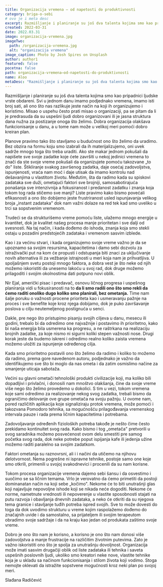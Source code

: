 ```yaml
---
title: Organizacija vremena – od napetosti do produktivnosti
category: briga-o-sebi
# ovo je i meta desc
excerpt: Razmišljanje i planiranje su još dva talenta kojima smo kao pripadnici ljudske vrste obdareni.
created: 2022-03-31
date: 2022.03.31
image: organizacija-vremena.jpg
imageTwo:
  path: /organizacija-vremena.jpg
  alt: "organizacija vremena"
image_caption: Photo by Josh Spires on Unsplash
author: author1
featured: false
pocetna: false
path: organizacija-vremena–od-napetosti-do-produktivnosti
name: Aloo
metaDesc: "Razmišljanje i planiranje su još dva talenta kojima smo kao pripadnici ljudske vrste obdareni."
---
```



Razmišljanje i planiranje su još dva talenta kojima smo kao pripadnici ljudske vrste obdareni. Svi u jednom danu imamo podjednako vremena, imamo isti broj sati, ali ono što nas razlikuje jeste način na koji ih organizujemo i koristimo. Misao o uspehu često prati misao o organizaciji, pa se pitam da li je predrasuda da su uspešni ljudi dobro organizovani ili je jasna struktura dana nužna za postizanje onoga što želimo. Dobra organizacija olakšava funkcionisanje u danu, a u tome nam može u velikoj meri pomoći dobro kreiran plan.

Planove pravimo tako što stavljamo u budućnost ono što želimo da uradimo. Bez obzira na formu koju smo izabrali da ih materijalizujemo, oni uvek sadrže mnogo toga što treba uraditi. Ako ste makar jednom pokušali da napišete sve svoje zadatke koje ćete završiti u nekoj jedinici vremena to znači da ste svoje vreme pokušali da organizujete pomoću takozvane „to do&quot; liste. Štikliranje svakog završenog zadatka, daje osećaj zadovoljstva, ispunjenosti, vraća nam moć i daje utisak da imamo kontrolu nad dešavanjima u vlastitom životu. Međutim, šta da radimo kada su spiskovi zadataka sve duži, ometajući faktori sve brojniji, samosabotirajuća ponašanja sve intenzivnija a fokusiranost i predanost zadatku i znanja koja tokom tog rada stičemo sve manji? Liste pravimo kako bismo povećali efikasnosti a ono što dobijemo jeste frustriranost usled ispunjavanja velikog broja „instant zadataka&quot; dok nam važni dolaze na red tek kad smo uveliko u trci sa sopstvenim vremenom.

Trudeći se da strukturišemo vreme pomoću liste, ulažemo mnogo energije u kvantitet, dok je kvalitet našeg procesa manje prioritetan i sve dalji od svesnosti. Na taj način, i kada dođemo do ishoda, znanja koja smo stekli ostaju u pozadini predstojećih zadataka i vremenom sasvim izblede.

Kao i za većinu stvari, i kada organizujemo svoje vreme važno je da se upoznamo sa svojim resursima, kapacitetima i damo sebi dozvolu za istraživački put na kom će propusti i odstupanja biti znaci za uključivanje novih alternativa ili za vežbanje istrajnosti u meri koja nam je prihvatljiva. U spoljašnjem svetu postoji mnogo faktora, a dobra vest je što neke od njih možemo iskoristiti da unesemo lakoću u svoj rad, dok druge možemo prilagoditi i svojim okolnostima dati potpuno novi oblik.

Nir Ejal, američki pisac i predavač, osnovu ličnog progresa i uspešnog planiranja vidi u fokusiranosti na to **da li smo radili ono što smo rekli da ćemo raditi onoliko dugo koliko smo planirali, bez ometanja.** Time nam šalje poruku o važnosti procene prioriteta kao i usmeravanju pažnje na proces i sve benefite koje kroz njega dobijamo, dok je puko završavanje poslova u cilju neutemeljenog postignuća u senci.

Dakle, pre nego što pristupimo pisanju svojih ciljeva u danu, mesecu ili godini, trebalo bi da odredimo one najvažnije i postavimo ih prioritetno, kako bi naša energija bila usmerena ka progresu, a ne raštrkana na realizaciju brojnih zadatke, za koje nismo ni sigurni koliki stepen važnosti nose. Drugi korak jeste da budemo iskreni i odredimo realno koliko zaista vremena možemo uložiti za ispunjenje određenog cilja.

Kada smo prioritetno postavili ono što želimo da radimo i koliko to možemo da radimo, prema gore navedenom autoru, podjednako je važno da identifikujemo sve što bi moglo da nas ometa i da zatim osmislimo načine za smanjenje uticaja sabotaža.

Većini su glavni ometači tehnološki produkti civilizacije koji, ma koliko bili dopadljivi i privlačni, i donosili nam mnoštvo olakšanja, čine da svoje vreme više nego što želimo provedemo u dokolici. S tim u vezi, tokom vremena koje sami odredimo za realizovanje nekog svog zadatka, trebali bismo da ograničimo delovanje ove grupe ometača na svoju pažnju. U ovome nam, pored različitih aplikacija koje signaliziraju protok vremena, može pomoći i takozvana Pomodoro tehnika, sa mogućnošću prilagođavanja vremenskog intervala pauze i rada prema ličnim kapacitetima i potrebama.

Zadovoljavanje određenih fizioloških potreba takođe je nešto čime često prekidamo kontinuitet svog rada. Kako bismo i tog „ometača&quot; pretvorili u svog saradnika možemo posvećenost ovom delu smestiti pre samog početka svog rada, dok neke potrebe poput ispijanja kafe ili jedenja užine možemo raditi paralelno sa svojim zadatkom.

Faktori ometanja su raznovrsni, ali i i načini da utičemo na njihovu delotvornost. Nema pogrešne ni ispravne tehnike, postoje samo one koje smo otkrili, primenili u svojoj svakodnevici i procenili da su nam korisne.

Tokom procesa organizacije vremena dajemo sebi šansu i da osvestimo i suočimo se sa ličnim temama. Vrlo je verovatno da ćemo primetiti da postoji dominanatan način na koji sebe „kočimo&quot;. Nekome će to biti unutrašnji glas koji najavljuje nepovoljne ishode koji se nikada neće dogoditi. Nekome će norme, nametnute vrednosti ili nepoverenje u vlastite sposobnosti stajati na putu razvoja i obavljanja dnevnih zadataka, a neko će otkriti da su njegova tema granice i stavljanje tuđih potreba ispred svojih. Sve to može dovesti do toga da dok uvodimo strukturu u vreme kojim raspolažemo dođemo do značajnih uvide i da samostalno, sa prijateljem ili svojim terapeutom obradimo svoje sadržaje i da na kraju kao jedan od produkata zaštimo svoje vreme.

Dobro je ono što nam je korisno, a korisno je ono što nam donosi više zadovoljstva a manje frustracije na različitim životnim putevima. Zato je važno iskoristiti ono što je spolja za unutrašnju dovoljnost. Organizacija može imati sasvim drugačiji oblik od liste zadataka ili tehnika i saveta uspešnih poslovnih ljudi, ukoliko smo kreatori neke nove, vlastite tehnike koja je u skladu sa načinom funkcionisanja i stilom života koji vodimo. Stoga nemojte oklevati da istražite sopstvene mogućnosti kroz neki plan po svojoj meri.

Slađana Radičević